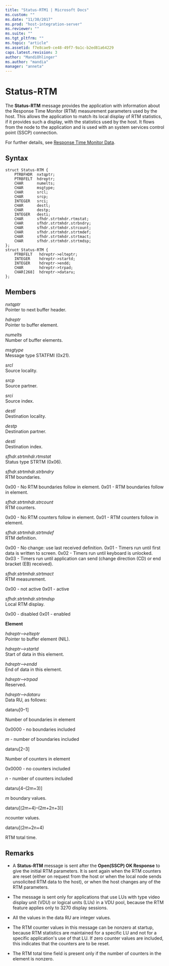 ```yaml
---
title: "Status-RTM1 | Microsoft Docs"
ms.custom: ""
ms.date: "11/30/2017"
ms.prod: "host-integration-server"
ms.reviewer: ""
ms.suite: ""
ms.tgt_pltfrm: ""
ms.topic: "article"
ms.assetid: f7e8cae9-ce48-49f7-9a1c-b2ed81a64229
caps.latest.revision: 3
author: "MandiOhlinger"
ms.author: "mandia"
manager: "anneta"
---
```

# Status-RTM
The **Status-RTM** message provides the application with information about the Response Time Monitor (RTM) measurement parameters used by the host. This allows the application to match its local display of RTM statistics, if it provides such a display, with the statistics used by the host. It flows from the node to the application and is used with an system services control point (SSCP) connection.  
  
 For further details, see [Response Time Monitor Data](../HIS2010/response-time-monitor-data2.md).  
  
## Syntax  
  
```  
struct Status-RTM {  
    PTRBFHDR  nxtqptr;  
    PTRBFELT  hdreptr;  
    CHAR      numelts;  
    CHAR      msgtype;  
    CHAR      srcl;  
    CHAR      srcp;  
    INTEGER   srci;  
    CHAR      destl;  
    CHAR      destp;  
    INTEGER   desti;  
    CHAR      sfhdr.strtmhdr.rtmstat;  
    CHAR      sfhdr.strtmhdr.strbndry;  
    CHAR      sfhdr.strtmhdr.strcount;  
    CHAR      sfhdr.strtmhdr.strtmdef;  
    CHAR      sfhdr.strtmhdr.strtmact;  
    CHAR      sfhdr.strtmhdr.strtmdsp;  
};   
struct Status-RTM {  
    PTRBFELT   hdreptr->elteptr;  
    INTEGER    hdreptr->startd;  
    INTEGER    hdreptr->endd;  
    CHAR       hdreptr->trpad;  
    CHAR[268]  hdreptr->dataru;  
};   
```  
  
## Members  
 *nxtqptr*  
 Pointer to next buffer header.  
  
 *hdreptr*  
 Pointer to buffer element.  
  
 *numelts*  
 Number of buffer elements.  
  
 *msgtype*  
 Message type STATFMI (0x21).  
  
 *srcl*  
 Source locality.  
  
 *srcp*  
 Source partner.  
  
 *srci*  
 Source index.  
  
 *destl*  
 Destination locality.  
  
 *destp*  
 Destination partner.  
  
 *desti*  
 Destination index.  
  
 *sfhdr.strtmhdr.rtmstat*  
 Status type STRTM (0x06).  
  
 *sfhdr.strtmhdr.strbndry*  
 RTM boundaries.  
  
 0x00 - No RTM boundaries follow in element. 0x01 - RTM boundaries follow in element.  
  
 *sfhdr.strtmhdr.strcount*  
 RTM counters.  
  
 0x00 - No RTM counters follow in element. 0x01 - RTM counters follow in element.  
  
 *sfhdr.strtmhdr.strtmdef*  
 RTM definition.  
  
 0x00 - No change: use last received definition. 0x01 - Timers run until first data is written to screen. 0x02 - Timers run until keyboard is unlocked. 0x03 - Timers run until application can send (change direction (CD) or end bracket (EB) received).  
  
 *sfhdr.strtmhdr.strtmact*  
 RTM measurement.  
  
 0x00 - not active 0x01 - active  
  
 *sfhdr.strtmhdr.strtmdsp*  
 Local RTM display.  
  
 0x00 - disabled 0x01 - enabled  
  
 **Element**  
  
 *hdreptr–>elteptr*  
 Pointer to buffer element (NIL).  
  
 *hdreptr–>startd*  
 Start of data in this element.  
  
 *hdreptr–>endd*  
 End of data in this element.  
  
 *hdreptr–>trpad*  
 Reserved.  
  
 *hdreptr–>dataru*  
 Data RU, as follows:  
  
 dataru[0–1]  
  
 Number of boundaries in element  
  
 0x0000 - no boundaries included  
  
 *m* - number of boundaries included  
  
 dataru[2–3]  
  
 Number of counters in element  
  
 0x0000 - no counters included  
  
 *n* - number of counters included  
  
 dataru[4–(2m+3)]  
  
 *m* boundary values.  
  
 dataru[(2m+4)–(2m+2n+3)]  
  
 *n*counter values.  
  
 dataru[(2m+2n+4)  
  
 RTM total time.  
  
## Remarks  
  
-   A **Status-RTM** message is sent after the **Open(SSCP) OK Response** to give the initial RTM parameters. It is sent again when the RTM counters are reset (either on request from the host or when the local node sends unsolicited RTM data to the host), or when the host changes any of the RTM parameters.  
  
-   The message is sent only for applications that use LUs with type video display unit (VDU) or logical units (LUs) in a VDU pool, because the RTM feature applies only to 3270 display sessions.  
  
-   All the values in the data RU are integer values.  
  
-   The RTM counter values in this message can be nonzero at startup, because RTM statistics are maintained for a specific LU and not for a specific application's use of that LU. If zero counter values are included, this indicates that the counters are to be reset.  
  
-   The RTM total time field is present only if the number of counters in the element is nonzero.
